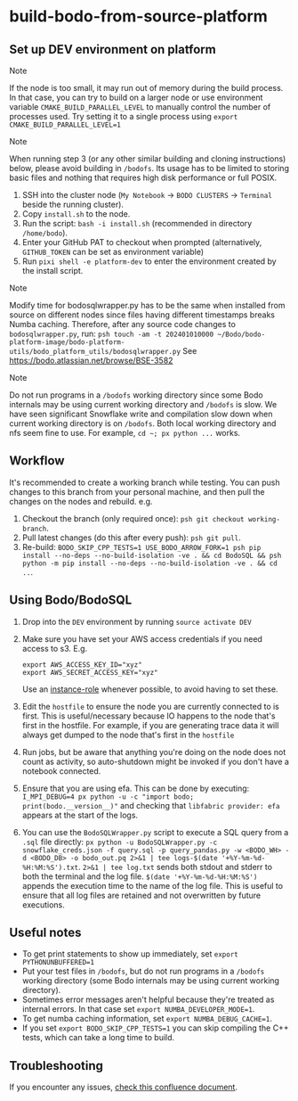# build-bodo-from-source-platform

## Set up DEV environment on platform

> [!NOTE]
> If the node is too small, it may run out of memory during the build process.
> In that case, you can try to build on a larger node or use environment variable `CMAKE_BUILD_PARALLEL_LEVEL`
> to manually control the number of processes used.
> Try setting it to a single process using `export CMAKE_BUILD_PARALLEL_LEVEL=1`

> [!NOTE]
> When running step 3 (or any other similar building and cloning instructions) below, please avoid building in `/bodofs`. Its usage has to be limited to storing basic files and nothing that requires high disk performance or full POSIX.

1. SSH into the cluster node (`My Notebook` -> `BODO CLUSTERS` -> `Terminal` beside the running cluster).
1. Copy `install.sh` to the node.
1. Run the script: `bash -i install.sh` (recommended in directory `/home/bodo`).
1. Enter your GitHub PAT to checkout when prompted (alternatively,
   `GITHUB_TOKEN` can be set as environment variable)
1. Run `pixi shell -e platform-dev` to enter the environment created by the install
   script.

> [!NOTE]
> Modify time for bodosqlwrapper.py has to be the same when installed from source on different nodes since files having different timestamps breaks Numba caching.
> Therefore, after any source code changes to `bodosqlwrapper.py`, run:
> `psh touch -am -t 202401010000 ~/Bodo/bodo-platform-image/bodo-platform-utils/bodo_platform_utils/bodosqlwrapper.py`
> See https://bodo.atlassian.net/browse/BSE-3582

> [!NOTE]
> Do not run programs in a `/bodofs` working directory since some Bodo internals may be using current working directory and `/bodofs` is slow.
> We have seen significant Snowflake write and compilation slow down when current working directory is on `/bodofs`.
> Both local working directory and nfs seem fine to use. For example, `cd ~; px python ...` works.

## Workflow

It's recommended to create a working branch while testing. You can push changes to this branch from your
personal machine, and then pull the changes on the nodes and rebuild. e.g.

1. Checkout the branch (only required once): `psh git checkout working-branch`.
1. Pull latest changes (do this after every push): `psh git pull`.
1. Re-build: `BODO_SKIP_CPP_TESTS=1 USE_BODO_ARROW_FORK=1 psh pip install --no-deps --no-build-isolation -ve . && cd BodoSQL && psh python -m pip install --no-deps --no-build-isolation -ve . && cd ..`.

## Using Bodo/BodoSQL

1. Drop into the `DEV` environment by running `source activate DEV`

1. Make sure you have set your AWS access credentials if you need access to s3. E.g.

   ```
   export AWS_ACCESS_KEY_ID="xyz"
   export AWS_SECRET_ACCESS_KEY="xyz"
   ```

   Use an [instance-role](https://docs.bodo.ai/latest/installation_and_setup/bodo_platform/#instance_role_cluster) whenever possible, to avoid having to set these.

1. Edit the `hostfile` to ensure the node you are currently connected to is first.
   This is useful/necessary because IO happens to the node that's first in the hostfile.
   For example, if you are generating trace data it will always get dumped to the node that's first in the `hostfile`

1. Run jobs, but be aware that anything you're doing on the node does not count as activity, so auto-shutdown might be invoked if you don't have a notebook connected.

1. Ensure that you are using efa. This can be done by executing: `I_MPI_DEBUG=4 px python -u -c "import bodo; print(bodo.__version__)"` and checking that `libfabric provider: efa` appears at the start of the logs.

1. You can use the `BodoSQLWrapper.py` script to execute a SQL query from a `.sql` file directly:
   `px python -u BodoSQLWrapper.py -c snowflake_creds.json -f query.sql -p query_pandas.py -w <BODO_WH> -d <BODO_DB> -o bodo_out.pq 2>&1 | tee logs-$(date '+%Y-%m-%d-%H:%M:%S').txt`.
   `2>&1 | tee log.txt` sends both stdout and stderr to both the terminal and the log file.
   `$(date '+%Y-%m-%d-%H:%M:%S')` appends the execution time to the name of the log file.
   This is useful to ensure that all log files are retained and not overwritten by future executions.

## Useful notes

- To get print statements to show up immediately, set `export PYTHONUNBUFFERED=1`
- Put your test files in `/bodofs`, but do not run programs in a `/bodofs` working directory (some Bodo internals may be using current working directory).
- Sometimes error messages aren't helpful because they're treated as internal errors. In that case set `export NUMBA_DEVELOPER_MODE=1`.
- To get numba caching information, set `export NUMBA_DEBUG_CACHE=1`.
- If you set `export BODO_SKIP_CPP_TESTS=1` you can skip compiling the C++ tests, which can take a long time to build.

## Troubleshooting

If you encounter any issues, [check this confluence document](https://bodo.atlassian.net/wiki/spaces/B/pages/1894416388/Troubleshooting+build+bodo+from+source+on+platform).
